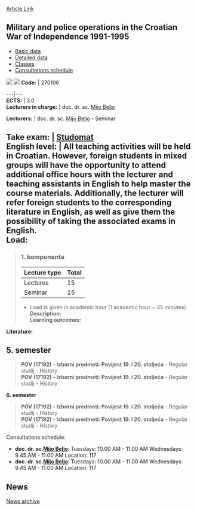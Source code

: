 [Article Link](https://www.fhs.hr/en/course/mapoitcwoi1)

## Military and police operations in the Croatian War of Independence 1991-1995
  * [Basic data](https://www.fhs.hr/en/course/mapoitcwoi1#v1id-523799_552566_1_0 "Basic data")
  * [Detailed data](https://www.fhs.hr/en/course/mapoitcwoi1#v1id-523799_552566_1_1 "Detailed data")
  * [Classes](https://www.fhs.hr/en/course/mapoitcwoi1#v1id-523799_552566_1_2 "Classes")
  * [Consultations schedule](https://www.fhs.hr/en/course/mapoitcwoi1#v1id-523799_552566_1_3 "Consultations schedule")


[![](https://www.fhs.hr/img/flags/gif/hr.gif)](https://www.fhs.hr/predmet/voudr11g) [![](https://www.fhs.hr/img/flags/gif/gb.gif)](https://www.fhs.hr/en/course/mapoitcwoi1)
**Code:** |  270106  
  
---|---  
**ECTS:** |  3.0   
**Lecturers in charge:** |  doc. dr. sc. [Mijo Beljo](https://www.fhs.hr/staff/mijo.beljo)   
  
**Lecturers:** |  doc. dr. sc. [Mijo Beljo](https://www.fhs.hr/djelatnik/mijo.beljo) - Seminar  
  
**Take exam:** |  [Studomat](http://www.isvu.hr/studomat)  
**English level:** |  All teaching activities will be held in Croatian. However, foreign students in mixed groups will have the opportunity to attend additional office hours with the lecturer and teaching assistants in English to help master the course materials. Additionally, the lecturer will refer foreign students to the corresponding literature in English, as well as give them the possibility of taking the associated exams in English.   
**Load:**  
---  
> ### 1. komponenta
> | Lecture type | Total  
> ---|---  
> Lectures | 15  
> Seminar | 15  
> * Load is given in academic hour (1 academic hour = 45 minutes)   
**Description:**  
> **Learning outcomes:**  

  
**Literature:**  

  
**5. semester**  
---  
> **POV (17192) - Izborni predmeti: Povijest 19. i 20. stoljeća** - Regular studij - History  
>  **POV (17192) - Izborni predmeti: Povijest 19. i 20. stoljeća** - Regular studij - History  
>   
  
**6. semester**  
> **POV (17192) - Izborni predmeti: Povijest 19. i 20. stoljeća** - Regular studij - History  
>  **POV (17192) - Izborni predmeti: Povijest 19. i 20. stoljeća** - Regular studij - History  
>   
Consultations schedule: 
  * **doc. dr. sc.[Mijo Beljo](https://www.fhs.hr/staff/mijo.beljo)**: 
Tuesdays: 10.00 AM - 11.00 AM
Wednesdays: 9.45 AM - 11.00 AM
Location: 117 
  * **doc. dr. sc.[Mijo Beljo](https://www.fhs.hr/djelatnik/mijo.beljo)**: 
Tuesdays: 10.00 AM - 11.00 AM
Wednesdays: 9.45 AM - 11.00 AM
Location: 117 


## News
[News archive](https://www.fhs.hr/en/course/mapoitcwoi1?@=21ndn#news_124806 "News archive")
